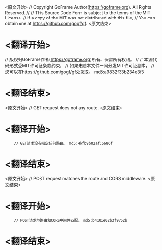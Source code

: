 
<原文开始>
// Copyright GoFrame Author(https://goframe.org). All Rights Reserved.
//
// This Source Code Form is subject to the terms of the MIT License.
// If a copy of the MIT was not distributed with this file,
// You can obtain one at https://github.com/gogf/gf.
<原文结束>

# <翻译开始>
// 版权归GoFrame作者(https://goframe.org)所有。保留所有权利。
//
// 本源代码形式受MIT许可证条款约束。
// 如果未随本文件一同分发MIT许可证副本，
// 您可以在https://github.com/gogf/gf处获取。 md5:a9832f33b234e3f3
# <翻译结束>


<原文开始>
// GET request does not any route.
<原文结束>

# <翻译开始>
		// GET请求没有指定任何路由。 md5:4bfb9b02af16686f
# <翻译结束>


<原文开始>
// POST request matches the route and CORS middleware.
<原文结束>

# <翻译开始>
		// POST请求与路由和CORS中间件匹配。 md5:b4101e02b3f9762b
# <翻译结束>

